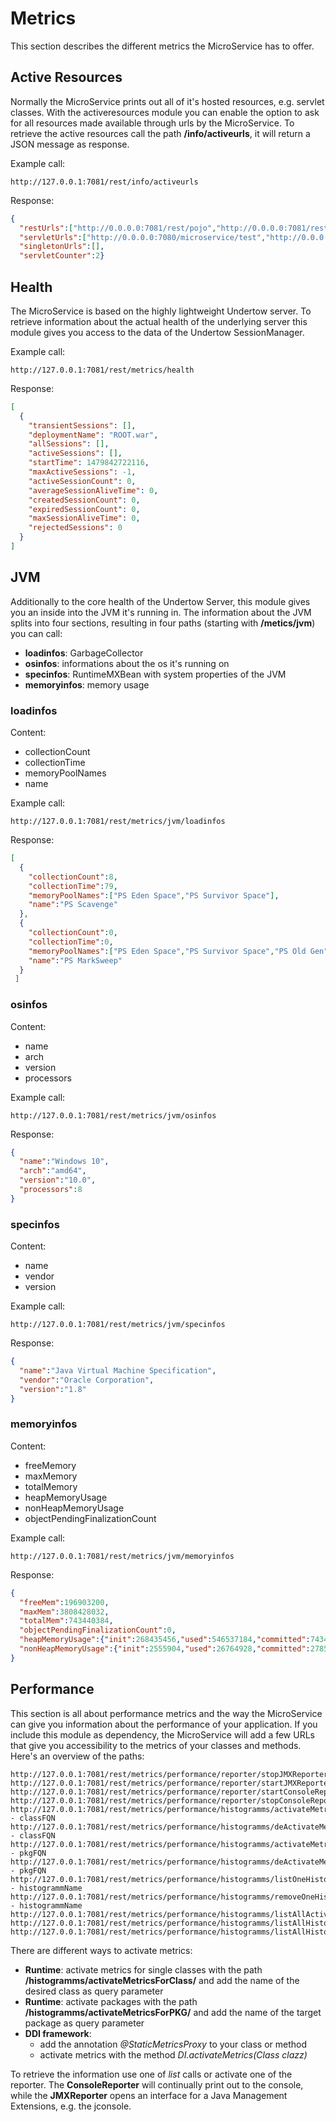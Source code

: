 # Metrics
This section describes the different metrics the MicroService has to offer.

## Active Resources
Normally the MicroService prints out all of it's hosted resources, e.g. servlet classes.
With the activeresources module you can enable the option to ask for all resources made available through urls by the MicroService.
To retrieve the active resources call the path **/info/activeurls**, it will return a JSON message as response.

Example call:
```
http://127.0.0.1:7081/rest/info/activeurls
```
Response:
```json
{
  "restUrls":["http://0.0.0.0:7081/rest/pojo","http://0.0.0.0:7081/rest/info/activeurls","http://0.0.0.0:7081/rest/test","http://0.0.0.0:7081/rest/OverviewTest/pathA - paramA"],
  "servletUrls":["http://0.0.0.0:7080/microservice/test","http://0.0.0.0:7080/microservicetestServlet"],
  "singletonUrls":[],
  "servletCounter":2}
```

## Health
The MicroService is based on the highly lightweight Undertow server. To retrieve information about the actual health of
the underlying server this module gives you access to the data of the Undertow SessionManager. 

Example call:
```
http://127.0.0.1:7081/rest/metrics/health
```

Response:
```json
[
  {
    "transientSessions": [],
    "deploymentName": "ROOT.war",
    "allSessions": [],
    "activeSessions": [],
    "startTime": 1479842722116,
    "maxActiveSessions": -1,
    "activeSessionCount": 0,
    "averageSessionAliveTime": 0,
    "createdSessionCount": 0,
    "expiredSessionCount": 0,
    "maxSessionAliveTime": 0,
    "rejectedSessions": 0
  }
]
```
## JVM 
Additionally to the core health of the Undertow Server, this module gives you an inside into the JVM it's running in.
The information about the JVM splits into four sections, resulting in four paths (starting with **/metics/jvm**) you can call:
- **loadinfos**: GarbageCollector
- **osinfos**: informations about the os it's running on
- **specinfos**: RuntimeMXBean with system properties of the JVM
- **memoryinfos**: memory usage

### loadinfos
Content: 
- collectionCount
- collectionTime
- memoryPoolNames
- name


Example call:
```
http://127.0.0.1:7081/rest/metrics/jvm/loadinfos
```
Response:
```json
[
  {
    "collectionCount":8,
    "collectionTime":79,
    "memoryPoolNames":["PS Eden Space","PS Survivor Space"],
    "name":"PS Scavenge"
  },
  {
    "collectionCount":0,
    "collectionTime":0,
    "memoryPoolNames":["PS Eden Space","PS Survivor Space","PS Old Gen"],
    "name":"PS MarkSweep"
  }
 ]
```

### osinfos
Content: 
- name
- arch
- version
- processors


Example call:
```
http://127.0.0.1:7081/rest/metrics/jvm/osinfos
```
Response:
```json
{
  "name":"Windows 10",
  "arch":"amd64",
  "version":"10.0",
  "processors":8
}
```

### specinfos
Content: 
- name
- vendor
- version


Example call:
```
http://127.0.0.1:7081/rest/metrics/jvm/specinfos
```
Response:
```json
{
  "name":"Java Virtual Machine Specification",
  "vendor":"Oracle Corporation",
  "version":"1.8"
}
```

### memoryinfos
Content: 
- freeMemory
- maxMemory
- totalMemory
- heapMemoryUsage
- nonHeapMemoryUsage
- objectPendingFinalizationCount


Example call:
```
http://127.0.0.1:7081/rest/metrics/jvm/memoryinfos
```
Response:
```json
{
  "freeMem":196903200,
  "maxMem":3808428032,
  "totalMem":743440384,
  "objectPendingFinalizationCount":0,
  "heapMemoryUsage":{"init":268435456,"used":546537184,"committed":743440384,"max":3808428032},
  "nonHeapMemoryUsage":{"init":2555904,"used":26764928,"committed":27852800,"max":-1}
}
```

## Performance
This section is all about performance metrics and the way the MicroService can give you information about the performance of your application. 
If you include this module as dependency, the MicroService will add a few URLs that give you accessibility to the metrics of your classes and methods.
Here's an overview of the paths:
```
http://127.0.0.1:7081/rest/metrics/performance/reporter/stopJMXReporter
http://127.0.0.1:7081/rest/metrics/performance/reporter/startJMXReporter
http://127.0.0.1:7081/rest/metrics/performance/reporter/startConsoleReporter
http://127.0.0.1:7081/rest/metrics/performance/reporter/stopConsoleReporter
http://127.0.0.1:7081/rest/metrics/performance/histogramms/activateMetricsForClass - classFQN
http://127.0.0.1:7081/rest/metrics/performance/histogramms/deActivateMetricsForClass - classFQN
http://127.0.0.1:7081/rest/metrics/performance/histogramms/activateMetricsForPKG - pkgFQN
http://127.0.0.1:7081/rest/metrics/performance/histogramms/deActivateMetricsForPKG - pkgFQN
http://127.0.0.1:7081/rest/metrics/performance/histogramms/listOneHistogramm - histogrammName
http://127.0.0.1:7081/rest/metrics/performance/histogramms/removeOneHistogramm - histogrammName
http://127.0.0.1:7081/rest/metrics/performance/histogramms/listAllActivateMetrics
http://127.0.0.1:7081/rest/metrics/performance/histogramms/listAllHistogramms
http://127.0.0.1:7081/rest/metrics/performance/histogramms/listAllHistogrammNames
```
  
There are different ways to activate metrics:  
* **Runtime**: activate metrics for single classes with the path **/histogramms/activateMetricsForClass/** and add the name of the desired
    class as query parameter
* **Runtime**: activate packages with the path **/histogramms/activateMetricsForPKG/** and add the name of the target package as query parameter
* **DDI framework**:
    * add the annotation *@StaticMetricsProxy* to your class or method
    * activate metrics with the method *DI.activateMetrics(Class clazz)*
   
To retrieve the information use one of *list* calls or activate one of the reporter. The **ConsoleReporter** will continually print out
to the console, while the **JMXReporter** opens an interface for a Java Management Extensions, e.g. the jconsole.

